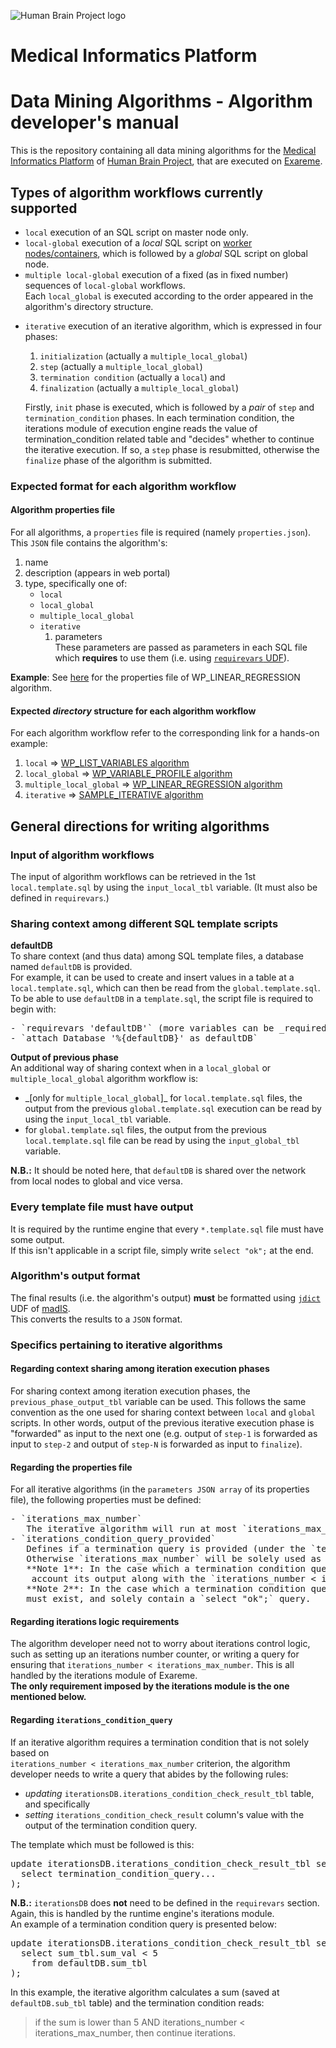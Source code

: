 
  <body class='markdown-preview' data-use-github-style><p><img src="https://www.humanbrainproject.eu/image/company_logo?img_id=10795&amp;t=1480587142258" alt="Human Brain Project logo"></p>
<h1 id="medical-informatics-platform">Medical Informatics Platform</h1>
<h1 id="data-mining-algorithms-algorithm-developer-s-manual">Data Mining Algorithms - Algorithm developer&#39;s manual</h1>
<p>This is the repository containing all data mining algorithms for the <a href="https://www.humanbrainproject.eu/mip">Medical Informatics Platform</a> 
of <a href="https://www.humanbrainproject.eu/">Human Brain Project</a>, that are executed on <a href="https://www.exareme.org">Exareme</a>.</p>
<h2 id="types-of-algorithm-workflows-currently-supported">Types of algorithm workflows currently supported</h2>
<ul>
<li><code>local</code> execution of an SQL script on master node only.</li>
<li><code>local-global</code> execution of a <em>local</em> SQL script on <a href="http://madgik.github.io/exareme/architecture.html">worker nodes/containers</a>, 
which is followed by a <em>global</em> SQL script on global node.  </li>
<li><code>multiple local-global</code> execution of a fixed (as in fixed number) sequences of <code>local-global</code> workflows.<br>Each <code>local_global</code> is executed according to the order appeared in the algorithm&#39;s directory structure.  </li>
<li><p><code>iterative</code> execution of an iterative algorithm, which is expressed in four phases:  </p>
<ol>
<li><code>initialization</code> (actually a <code>multiple_local_global</code>)</li>
<li><code>step</code> (actually a <code>multiple_local_global</code>)</li>
<li><code>termination condition</code> (actually a <code>local</code>) and</li>
<li><code>finalization</code> (actually a <code>multiple_local_global</code>)</li>
</ol>
<p>Firstly, <code>init</code> phase is executed, which is followed by a <em>pair</em> of <code>step</code> and <code>termination_condition</code> phases. 
In each termination condition, the iterations module of execution engine reads the value of termination_condition related table and &quot;decides&quot; 
whether to continue the iterative execution. If so, a <code>step</code> phase is resubmitted, otherwise the <code>finalize</code> phase of the algorithm is
submitted.</p>
</li>
</ul>
<h3 id="expected-format-for-each-algorithm-workflow">Expected format for each algorithm workflow</h3>
<h4 id="algorithm-properties-file">Algorithm properties file</h4>
<p> For all algorithms, a <code>properties</code> file is required (namely <code>properties.json</code>). This <code>JSON</code> file contains the algorithm&#39;s:</p>
<ol>
<li>name</li>
<li>description (appears in web portal) </li>
<li>type, specifically one of:  <ul>
<li><code>local</code></li>
<li><code>local_global</code></li>
<li><code>multiple_local_global</code></li>
<li><code>iterative</code><ol>
<li>parameters<br>These parameters are passed as parameters in each SQL file which <strong>requires</strong> to use them 
(i.e. using <a href="http://madgik.github.io/madis/row.html?highlight=requirevars#functions.row.variables.requirevars"><code>requirevars</code> UDF</a>).  </li>
</ol>
</li>
</ul>
</li>
</ol>
<p><strong>Example</strong>: See <a href="WP_LINEAR_REGRESSION/properties.json">here</a> for the properties file of WP_LINEAR_REGRESSION algorithm.</p>
<h4 id="expected-_directory_-structure-for-each-algorithm-workflow">Expected <em>directory</em> structure for each algorithm workflow</h4>
<p>For each algorithm workflow refer to the corresponding link for a hands-on example:</p>
<ol>
<li><code>local</code> =&gt; <a href="WP_LIST_VARIABLES">WP_LIST_VARIABLES algorithm</a></li>
<li><code>local_global</code> =&gt; <a href="WP_VARIABLE_PROFILE">WP_VARIABLE_PROFILE algorithm</a>  </li>
<li><code>multiple_local_global</code> =&gt; <a href="WP_LINEAR_REGRESSION">WP_LINEAR_REGRESSION algorithm</a>  </li>
<li><code>iterative</code> =&gt; <a href="SAMPLE_ITERATIVE">SAMPLE_ITERATIVE algorithm</a>  </li>
</ol>
<h2 id="general-directions-for-writing-algorithms">General directions for writing algorithms</h2>
<h3 id="input-of-algorithm-workflows">Input of algorithm workflows</h3>
<p>The input of algorithm workflows can be retrieved in the 1st <code>local.template.sql</code> by using the <code>input_local_tbl</code>
variable. (It must also be defined in <code>requirevars</code>.)</p>
<h3 id="sharing-context-among-different-sql-template-scripts">Sharing context among different SQL template scripts</h3>
<p><strong>defaultDB</strong><br>To share context (and thus data) among SQL template files, a database named <code>defaultDB</code> is provided.<br>For example, it can be used to create and insert values in a table at a <code>local.template.sql</code>, which can then be read from the <code>global.template.sql</code>.<br>To be able to use <code>defaultDB</code> in a <code>template.sql</code>, the script file is required to begin with:  </p>
<pre class="editor-colors lang-text"><div class="line"><span class="syntax--text syntax--plain"><span class="syntax--meta syntax--paragraph syntax--text"><span>-&nbsp;`requirevars&nbsp;&#39;defaultDB&#39;`&nbsp;(more&nbsp;variables&nbsp;can&nbsp;be&nbsp;_required_&nbsp;using&nbsp;this&nbsp;command,&nbsp;see&nbsp;[here](WP_LINEAR_REGRESSION/1/global.template.sql))</span></span></span></div><div class="line"><span class="syntax--text syntax--plain"><span class="syntax--meta syntax--paragraph syntax--text"><span>-&nbsp;`attach&nbsp;Database&nbsp;&#39;%{defaultDB}&#39;&nbsp;as&nbsp;defaultDB`&nbsp;&nbsp;</span></span></span></div></pre><p><strong>Output of previous phase</strong><br>An additional way of sharing context when in a <code>local_global</code> or <code>multiple_local_global</code> algorithm workflow is:  </p>
<ul>
<li>_[only for <code>multiple_local_global</code>]_ for <code>local.template.sql</code> files, the output from the previous <code>global.template.sql</code> execution can be read
by using the <code>input_local_tbl</code> variable.</li>
<li>for <code>global.template.sql</code> files, the output from the previous <code>local.template.sql</code> file can be read by using the <code>input_global_tbl</code> variable.</li>
</ul>
<p><strong>N.B.:</strong> It should be noted here, that <code>defaultDB</code> is shared over the network from local nodes to global and vice versa.</p>
<h3 id="every-template-file-must-have-output">Every template file must have output</h3>
<p>It is required by the runtime engine that every <code>*.template.sql</code> file must have some output.<br>If this isn&#39;t applicable in a script file, simply write <code>select &quot;ok&quot;;</code> at the end.</p>
<h3 id="algorithm-s-output-format">Algorithm&#39;s output format</h3>
<p>The final results (i.e. the algorithm&#39;s output) <strong>must</strong> be formatted using 
<a href="http://madgik.github.io/madis/row.html?highlight=jdict#functions.row.jpacks.jdict"><code>jdict</code></a> UDF of <a href="http://madgik.github.io/madis/">madIS</a>.<br>  This converts the results to a <code>JSON</code> format.</p>
<h3 id="specifics-pertaining-to-iterative-algorithms">Specifics pertaining to iterative algorithms</h3>
<h4 id="regarding-context-sharing-among-iteration-execution-phases">Regarding context sharing among iteration execution phases</h4>
<p>For sharing context among iteration execution phases, the <code>previous_phase_output_tbl</code> variable can be used. This follows the same convention
as the one used for sharing context between <code>local</code> and <code>global</code> scripts. In other words, output of the previous iterative execution phase
is &quot;forwarded&quot; as input to the next one (e.g. output of <code>step-1</code> is forwarded as input to <code>step-2</code> and output of <code>step-N</code> is forwarded 
as input to <code>finalize</code>).  </p>
<h4 id="regarding-the-properties-file">Regarding the properties file</h4>
<p>For all iterative algorithms (in the <code>parameters JSON array</code> of its properties file), the following properties must be defined:  </p>
<pre class="editor-colors lang-text"><div class="line"><span class="syntax--text syntax--plain"><span class="syntax--meta syntax--paragraph syntax--text"><span>-&nbsp;`iterations_max_number`&nbsp;&nbsp;&nbsp;</span></span></span></div><div class="line"><span class="syntax--text syntax--plain"><span>&nbsp;&nbsp;&nbsp;</span><span class="syntax--meta syntax--paragraph syntax--text"><span>The&nbsp;iterative&nbsp;algorithm&nbsp;will&nbsp;run&nbsp;at&nbsp;most&nbsp;`iterations_max_number`&nbsp;times.&nbsp;&nbsp;</span></span></span></div><div class="line"><span class="syntax--text syntax--plain"><span class="syntax--meta syntax--paragraph syntax--text"><span>-&nbsp;`iterations_condition_query_provided`&nbsp;&nbsp;&nbsp;&nbsp;</span></span></span></div><div class="line"><span class="syntax--text syntax--plain"><span>&nbsp;&nbsp;&nbsp;</span><span class="syntax--meta syntax--paragraph syntax--text"><span>Defines&nbsp;if&nbsp;a&nbsp;termination&nbsp;query&nbsp;is&nbsp;provided&nbsp;(under&nbsp;the&nbsp;`termination_condition`&nbsp;directory,&nbsp;in&nbsp;the&nbsp;corresponding&nbsp;file).&nbsp;</span></span></span></div><div class="line"><span class="syntax--text syntax--plain"><span class="syntax--meta syntax--paragraph syntax--text"><span>&nbsp;&nbsp;&nbsp;Otherwise&nbsp;`iterations_max_number`&nbsp;will&nbsp;be&nbsp;solely&nbsp;used&nbsp;as&nbsp;a&nbsp;termination&nbsp;condition&nbsp;criterion.&nbsp;&nbsp;</span></span></span></div><div class="line"><span class="syntax--text syntax--plain"><span class="syntax--meta syntax--paragraph syntax--text"><span>&nbsp;&nbsp;&nbsp;**Note&nbsp;1**:&nbsp;In&nbsp;the&nbsp;case&nbsp;which&nbsp;a&nbsp;termination&nbsp;condition&nbsp;query&nbsp;has&nbsp;been&nbsp;provided,&nbsp;the&nbsp;iterations&nbsp;module&nbsp;in&nbsp;Exareme&nbsp;takes&nbsp;into</span></span></span></div><div class="line"><span class="syntax--text syntax--plain"><span>&nbsp;&nbsp;&nbsp;&nbsp;</span><span class="syntax--meta syntax--paragraph syntax--text"><span>account&nbsp;its&nbsp;output&nbsp;along&nbsp;with&nbsp;the&nbsp;`iterations_number&nbsp;&lt;&nbsp;iterations_max_number`&nbsp;condition.&nbsp;&nbsp;</span></span></span></div><div class="line"><span class="syntax--text syntax--plain"><span class="syntax--meta syntax--bullet-point syntax--star syntax--text"><span>&nbsp;&nbsp;&nbsp;</span><span class="syntax--punctuation syntax--definition syntax--item syntax--text"><span>*</span></span><span>*Note&nbsp;2**:&nbsp;In&nbsp;the&nbsp;case&nbsp;which&nbsp;a&nbsp;termination&nbsp;condition&nbsp;query&nbsp;has&nbsp;**not**&nbsp;been&nbsp;provided,&nbsp;the&nbsp;`termination_condition.template.sql`</span></span></span></div><div class="line"><span class="syntax--text syntax--plain"><span>&nbsp;&nbsp;&nbsp;</span><span class="syntax--meta syntax--paragraph syntax--text"><span>must&nbsp;exist,&nbsp;and&nbsp;solely&nbsp;contain&nbsp;a&nbsp;`select&nbsp;&quot;ok&quot;;`&nbsp;query.</span></span></span></div></pre><h4 id="regarding-iterations-logic-requirements">Regarding iterations logic requirements</h4>
<p>The algorithm developer need not to worry about iterations control logic, such as setting up an iterations number counter, 
or writing a query for ensuring that <code>iterations_number &lt; iterations_max_number</code>. This is all handled by the iterations module
of Exareme.<br><strong>The only requirement imposed by the iterations module is the one mentioned below.</strong></p>
<h4 id="regarding-iterations_condition_query-">Regarding <code>iterations_condition_query</code></h4>
<p>If an iterative algorithm requires a termination condition that is not solely based on<br><code>iterations_number &lt; iterations_max_number</code> criterion, 
the algorithm developer needs to write a query that abides by the following rules:  </p>
<ul>
<li><em>updating</em> <code>iterationsDB.iterations_condition_check_result_tbl</code> table, and specifically</li>
<li><em>setting</em> <code>iterations_condition_check_result</code> column&#39;s value with the output of the termination condition query.  </li>
</ul>
<p>The template which must be followed is this:  </p>
<pre class="editor-colors lang-text"><div class="line"><span class="syntax--text syntax--plain"><span class="syntax--meta syntax--paragraph syntax--text"><span>update&nbsp;iterationsDB.iterations_condition_check_result_tbl&nbsp;set&nbsp;iterations_condition_check_result&nbsp;=&nbsp;(</span></span></span></div><div class="line"><span class="syntax--text syntax--plain"><span>&nbsp;&nbsp;</span><span class="syntax--meta syntax--paragraph syntax--text"><span>select&nbsp;termination_condition_query...&nbsp;</span></span></span></div><div class="line"><span class="syntax--text syntax--plain"><span class="syntax--meta syntax--paragraph syntax--text"><span>);</span></span></span></div></pre><p><strong>N.B.:</strong> <code>iterationsDB</code> does <strong>not</strong> need to be defined in the <code>requirevars</code> section. Again, this is handled by the runtime engine&#39;s iterations module.<br>An example of a termination condition query is presented below:  </p>
<pre class="editor-colors lang-text"><div class="line"><span class="syntax--text syntax--plain"><span class="syntax--meta syntax--paragraph syntax--text"><span>update&nbsp;iterationsDB.iterations_condition_check_result_tbl&nbsp;set&nbsp;iterations_condition_check_result&nbsp;=&nbsp;(</span></span></span></div><div class="line"><span class="syntax--text syntax--plain"><span>&nbsp;&nbsp;</span><span class="syntax--meta syntax--paragraph syntax--text"><span>select&nbsp;sum_tbl.sum_val&nbsp;&lt;&nbsp;5</span></span></span></div><div class="line"><span class="syntax--text syntax--plain"><span>&nbsp;&nbsp;&nbsp;&nbsp;</span><span class="syntax--meta syntax--paragraph syntax--text"><span>from&nbsp;defaultDB.sum_tbl</span></span></span></div><div class="line"><span class="syntax--text syntax--plain"><span class="syntax--meta syntax--paragraph syntax--text"><span>);</span></span></span></div></pre><p>In this example, the iterative algorithm calculates a sum (saved at <code>defaultDB.sub_tbl</code> table) and the termination condition reads: </p>
<blockquote>
<p>if the sum is lower than 5 AND iterations_number &lt; iterations_max_number, then continue iterations.</p>
</blockquote>
